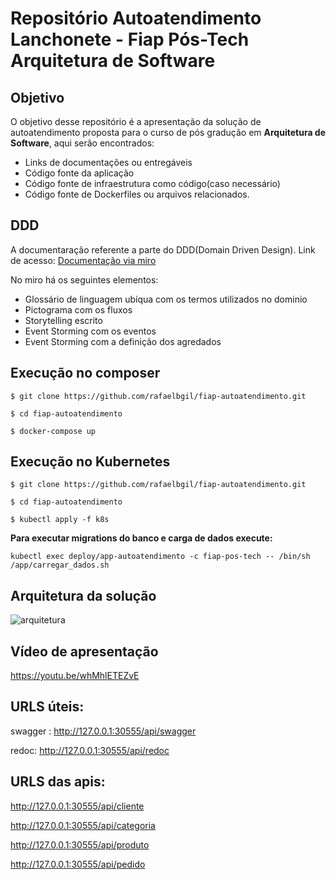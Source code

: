 # Repositório Autoatendimento Lanchonete - Fiap Pós-Tech Arquitetura de Software

## Objetivo
O objetivo desse repositório é a apresentação da solução de autoatendimento proposta para o curso de pós gradução em **Arquitetura de Software**, aqui serão encontrados:
- Links de documentações ou entregáveis
- Código fonte da aplicação
- Código fonte de infraestrutura como código(caso necessário)
- Código fonte de Dockerfiles ou arquivos relacionados.

## DDD
A documentaração referente a parte do DDD(Domain Driven Design).
Link de acesso: [Documentação via miro](https://miro.com/app/board/uXjVMnTeAN8=/?share_link_id=984815149799)

No miro há os seguintes elementos:
- Glossário de linguagem ubíqua com os termos utilizados no dominio
- Pictograma com os fluxos
- Storytelling escrito
- Event Storming com os eventos
- Event Storming com a definição dos agredados

## Execução no composer

``` $ git clone https://github.com/rafaelbgil/fiap-autoatendimento.git ```


``` $ cd fiap-autoatendimento ```


``` $ docker-compose up ```

## Execução no Kubernetes
``` $ git clone https://github.com/rafaelbgil/fiap-autoatendimento.git ```

``` $ cd fiap-autoatendimento ```

``` $ kubectl apply -f k8s ```



**Para executar migrations do banco e carga de dados execute:**

``` kubectl exec deploy/app-autoatendimento -c fiap-pos-tech -- /bin/sh /app/carregar_dados.sh ```

## Arquitetura da solução
![arquitetura](https://github.com/rafaelbgil/fiap-autoatendimento/assets/13522522/ec957ea0-8f1e-4acd-93bc-907e953f2a8b)

## Vídeo de apresentação
https://youtu.be/whMhlETEZvE

## URLS úteis:
swagger : http://127.0.0.1:30555/api/swagger

redoc: http://127.0.0.1:30555/api/redoc

## URLS das apis:
http://127.0.0.1:30555/api/cliente 

http://127.0.0.1:30555/api/categoria

http://127.0.0.1:30555/api/produto

http://127.0.0.1:30555/api/pedido
